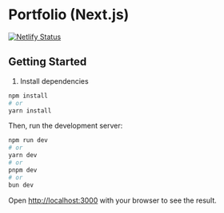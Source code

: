 # Portfolio (Next.js)

[![Netlify Status](https://api.netlify.com/api/v1/badges/818895a1-d3ff-4b78-af36-ee00ffc84708/deploy-status)](https://app.netlify.com/sites/darwinpsmith/deploys)

## Getting Started

1. Install dependencies
```bash
npm install
# or
yarn install
```

Then, run the development server:

```bash
npm run dev
# or
yarn dev
# or
pnpm dev
# or
bun dev
```

Open [http://localhost:3000](http://localhost:3000) with your browser to see the result.
